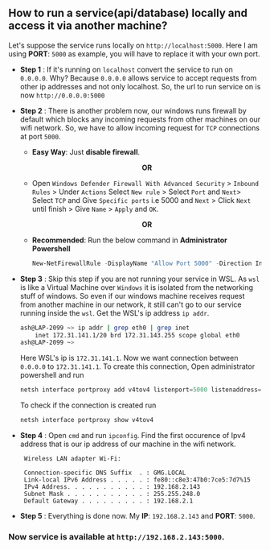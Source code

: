## How to run a service(api/database) locally and access it via another machine?

Let's suppose the service runs locally on `http://localhost:5000`. Here I am
using **PORT**: `5000` as example, you will have to replace it with your own
port.

- **Step 1** : If it's running on `localhost` convert the service to run on
  `0.0.0.0`. Why? Because `0.0.0.0` allows service to accept requests from other
  ip addresses and not only localhost. So, the url to run service on is now
  `http://0.0.0.0:5000`
- **Step 2** : There is another problem now, our windows runs firewall by
  default which blocks any incoming requests from other machines on our wifi
  network. So, we have to allow incoming request for `TCP` connections at port
  `5000`.

  - **Easy Way**: Just **disable firewall**.
    <p style="text-align: center;"><strong>OR</strong></p>
  - Open `Windows Defender Firewall With Advanced Security` > `Inbound Rules` >
    Under `Actions` Select `New rule` > Select `Port` and `Next`> Select `TCP`
    and Give `Specific ports` i.e 5000 and `Next` > Click `Next` until finish >
    Give `Name` > `Apply` and `OK`.
    <p style="text-align: center;"><strong>OR</strong></p>
  - **Recommended**: Run the below command in **Administrator Powershell**

    ```powershell
    New-NetFirewallRule -DisplayName "Allow Port 5000" -Direction Inbound -Protocol TCP -LocalPort 5000 -Action Allow
    ```

- **Step 3** : Skip this step if you are not running your service in WSL. As
  `wsl` is like a Virtual Machine over `Windows` it is isolated from the
  networking stuff of windows. So even if our windows machine receives request
  from another machine in our network, it still can't go to our service running
  inside the `wsl`. Get the WSL's ip address `ip addr`.
  ```sh
  ash@LAP-2099 ~> ip addr | grep eth0 | grep inet
      inet 172.31.141.1/20 brd 172.31.143.255 scope global eth0
  ash@LAP-2099 ~>
  ```
  Here WSL's ip is `172.31.141.1`. Now we want connection between `0.0.0.0` to
  `172.31.141.1`. To create this connection, Open administrator powershell and
  run
  ```powershell
  netsh interface portproxy add v4tov4 listenport=5000 listenaddress=0.0.0.0 connectport=5000 connectaddress=172.31.141.1
  ```
  To check if the connection is created run
  ```powershell
  netsh interface portproxy show v4tov4
  ```
- **Step 4** : Open `cmd` and run `ipconfig`. Find the first occurence of Ipv4
  address that is our ip address of our machine in the wifi network.

  ```
   Wireless LAN adapter Wi-Fi:

   Connection-specific DNS Suffix  . : GMG.LOCAL
   Link-local IPv6 Address . . . . . : fe80::c8e3:47b0:7ce5:7d7%15
   IPv4 Address. . . . . . . . . . . : 192.168.2.143
   Subnet Mask . . . . . . . . . . . : 255.255.248.0
   Default Gateway . . . . . . . . . : 192.168.2.1
  ```

- **Step 5** : Everything is done now. My **IP**: `192.168.2.143` and **PORT**:
  `5000`.

### Now service is available at `http://192.168.2.143:5000`.
